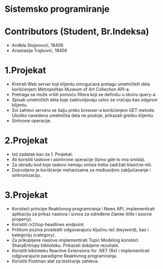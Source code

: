 # Sistemsko programiranje

#  Contributors (Student, Br.Indeksa)
  - Anđela Stojanović, 18406
  - Anastasija Trajković, 18456

# 1.Projekat
  - Kreirati Web server koji klijentu omogućava pretagu umetničkih dela korišćenjem Metropolitan Museum of Art Collection API-a.
  - Pretraga se može vršiti pomoću filtera koji se definišu u okviru query-a.
  - Spisak umetničkih dela koje zadovoljavaju uslov se vraćaju kao odgovor klijentu.
  - Svi zahtevi serveru se šalju preko browser-a korišćenjem GET metode. Ukoliko navedena umetnička dela ne postoje, prikazati grešku klijentu.
  - Sinhrone operacije.

# 2.Projekat
  - Isti zadatak kao za 1. Projekat.
  - Ali koristiti taskove i asinhrone operacije (tamo gde to ima smisla).
  - Za obradu kod koje taskovi nemaju smisla treba zadržati klasične niti.
  - Dozvoljeno je korišćenje mehanizama za međusobno zaključavanje i sinhronizaciju.

# 3.Projekat
  - Koristeći principe Reaktivnog programiranja i News API, implementirati aplikaciju za prikaz naslova i izvora za određene članke (title i source property).
  - Koristiti /v2/top-headlines endpoint.
  - Prilikom poziva proslediti odgovarajuću ključnu reč (keyword), kao i kategoriju (category).
  - Za prikupljene naslove implementirati Topic Modeling koristeći SharpEntropy biblioteku. Prikazati dobijene rezultate.
  - Koristiti biblioteku Reactive Extensions for .NET (Rx) i implementirati odgovarajuće paradigme Reaktivnog programiranja.
  - Koristiti Postman alat za testiranje zahteva.

